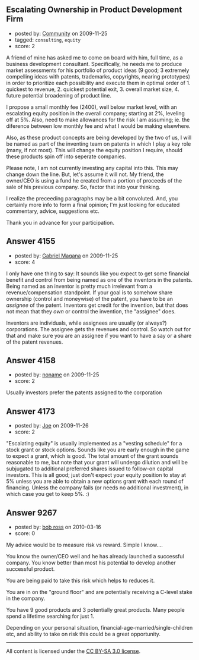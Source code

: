 ## Escalating Ownership in Product Development Firm

- posted by: [Community](https://stackexchange.com/users/-1/-1-community) on 2009-11-25
- tagged: `consulting`, `equity`
- score: 2

A friend of mine has asked me to come on board with him, full time, as a business development consultant.  Specifically, he needs me to produce market assessments for his portfolio of product ideas (9 good; 3 extremely compelling ideas with patents, trademarks, copyrights, nearing prototypes) in order to prioritize each possibility and execute them in optimal order of 1. quickest to revenue, 2. quickest potential exit, 3. overall market size, 4. future potential broadening of product line.

I propose a small monthly fee (2400), well below market level, with an escalating equity position in the overall company; starting at 2%, leveling off at 5%.  Also, need to make allowances for the risk I am assuming; ie. the diference between low monthly fee and what I would be making elsewhere.

Also, as these product concepts are being developed by the two of us, I will be named as part of the inventing team on patents in which I play a key role (many, if not most).  This will change the equity position I require, should these products spin off into seperate companies.

Please note, I am not currently investing any capital into this.  This may change down the line.  But, let's assume it will not.  My friend, the owner/CEO is using a fund he created from a portion of proceeds of the sale of his previous company.  So, factor that into your thinking.

I realize the preceeding paragraphs may be a bit convoluted.  And, you certainly more info to form a final opinion; I'm just looking for educated commentary, advice, suggestions etc.

Thank you in advance for your participation.




## Answer 4155

- posted by: [Gabriel Magana](https://stackexchange.com/users/-1/1158-gabriel-magana) on 2009-11-25
- score: 4

I only have one thing to say: It sounds like you expect to get some financial benefit and control from being named as one of the inventors in the patents.  Being named as an inventor is pretty much irrelevant from a revenue/compensation standpoint. If your goal is to somehow share ownership (control and moneywise) of the patent, you have to be an *assignee* of the patent.  Inventors get credit for the invention, but that does not mean that they *own* or control the invention, the "assignee" does.

Inventors are individuals, while assignees are usually (or always?) corporations.  The assignee gets the revenues and control.  So watch out for that and make sure you are an assignee if you want to have a say or a share of the patent revenues.


## Answer 4158

- posted by: [noname](https://stackexchange.com/users/-1/798-noname) on 2009-11-25
- score: 2

Usually investors prefer the patents assigned to the corporation


## Answer 4173

- posted by: [Joe](https://stackexchange.com/users/-1/1572-joe) on 2009-11-26
- score: 2

"Escalating equity" is usually implemented as a "vesting schedule" for a stock grant or stock options.  Sounds like you are early enough in the game to expect a grant, which is good.  The total amount of the grant sounds reasonable to me, but note that your grant will undergo dilution and will be subjugated to additional preferred shares issued to follow-on capital investors.  This is all good; just don't expect your equity position to stay at 5% unless you are able to obtain a new options grant with each round of financing.  Unless the company fails (or needs no additional investment), in which case you get to keep 5%. :)


## Answer 9267

- posted by: [bob ross](https://stackexchange.com/users/-1/2690-bob-ross) on 2010-03-16
- score: 0

My advice would be to measure risk vs reward.  Simple I know....  

You know the owner/CEO well and he has already launched a successful company. You know better than most his potential to develop another successful product.  

You are being paid to take this risk which helps to reduces it.

You are in on the "ground floor" and are potentially receiving a C-level stake in the company.

You have 9 good products and 3 potentially great products.  Many people spend a lifetime searching for just 1.

Depending on your personal situation, financial-age-married/single-children etc, and ability to take on risk this could be a great opportunity. 





---

All content is licensed under the [CC BY-SA 3.0 license](https://creativecommons.org/licenses/by-sa/3.0/).
